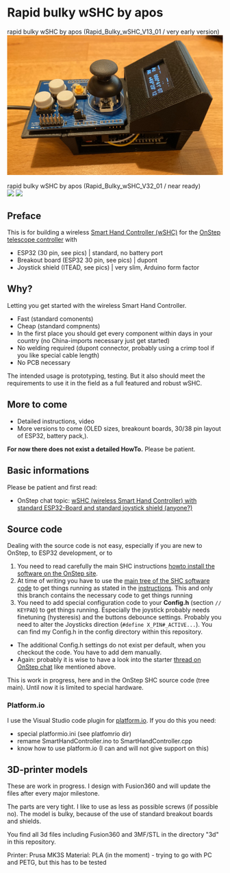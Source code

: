 # Rapid bulky wSHC by apos


rapid bulky wSHC by apos (Rapid_Bulky_wSHC_V13_01 / very early version) </br>
<img src="pics/ESP32-30pin-BO1-Rapid_Bulky_wSHC_V13_01.jpg" width="600"> 

rapid bulky wSHC by apos (Rapid_Bulky_wSHC_V32_01 / near ready) </br>
<img src="https://user-images.githubusercontent.com/456034/234690175-c3403506-e03c-4041-9ca3-3b637d9a90ad.png" width="300"> <img src="https://user-images.githubusercontent.com/456034/234690468-60de81e5-2e7a-4b52-806b-2a95a310739b.png" width="300">

## Preface
This is for building a wireless [Smart Hand Controller (wSHC)](https://onstep.groups.io/g/main/wiki/7152) for the [OnStep telescope controller](https://onstep.groups.io/g/main/wiki/Home) with

- ESP32 (30 pin, see pics) | standard, no battery port
- Breakout board (ESP32 30 pin, see pics) | dupont
- Joystick shield (ITEAD, see pics) | very slim, Arduino form factor 

## Why?

Letting you get started with the wireless Smart Hand Controller. 

- Fast (standard comonents)
- Cheap (standard compnents)
- In the first place you should get every component within days in your country (no China-imports necessary just get started) 
- No welding required (dupont connector, probably using a crimp tool if you like special cable length)
- No PCB necessary

The intended usage is prototyping, testing. But it also should meet the requirements to use it in the field as a full featured and robust wSHC.

## More to come

- Detailed instructions, video 
- More versions to come (OLED sizes, breakount boards, 30/38 pin layout of ESP32, battery pack,).

**For now there does not exist a detailed HowTo.** Please be patient. 

## Basic informations

Please be patient and first read:

- OnStep chat topic: [wSHC (wireless Smart Hand Controller) with standard ESP32-Board and standard joystick shield (anyone?)](https://onstep.groups.io/g/main/message/51440)

## Source code

Dealing with the source code is not easy, especially if you are new to OnStep, to ESP32 development, or to 

1. You need to read carefully the main SHC instructions [howto install the software on the OnStep site](https://onstep.groups.io/g/main/wiki/7152).
2. At time of writing you have to use the [main tree of the SHC software code](https://github.com/hjd1964/SmartHandController/tree/main) to get things running as stated in the [instructions](https://onstep.groups.io/g/main/wiki/7152). This and only this branch contains the necessary code to get things running 
3. You need to add special configuration code to your **Config.h** (section `// KEYPAD`) to get things running. Especially the joystick probably needs finetuning (hysteresis) and the buttons debounce settings. Probably you need to alter the Joysticks direction (`#define X_PIN#_ACTIVE...`). You can find my Config.h in the config directory within this repository.
- The additional Config.h settings do not exist per default, when you checkout the code. You have to add dem manually. 
- Again: probably it is wise to have a look into the starter [thread on OnStep chat](https://onstep.groups.io/g/main/message/51440) like mentioned above.

This is work in progress, here and in the OnStep SHC source code (tree main). Until now it is limited to special hardware.

### Platform.io

I use the Visual Studio code plugin for [platform.io](https://platform.io). If you do this you need:

- special platformio.ini (see platfomrio dir)
- remame SmartHandController.ino to SmartHandController.cpp
- know how to use platform.io (I can and will not give support on this)


## 3D-printer models

These are work in progress. I design with Fusion360 and will update the files after every major milestone.

The parts are very tight. I like to use as less as possible screws (if possible no). The model is bulky, because of the use of standard breakout boards and shields.

You find all 3d files including Fusion360 and 3MF/STL in the directory "3d" in this repository. 

Printer:    Prusa MK3S
Material:   PLA (in the moment) - trying to go with PC and PETG, but this has to be tested
